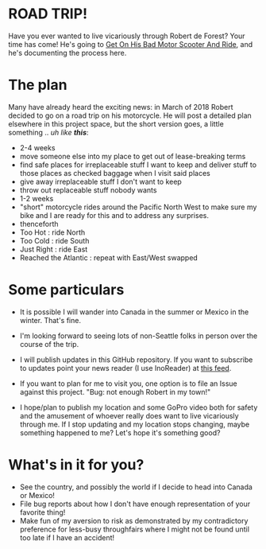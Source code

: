 # ROAD TRIP!

Have you ever wanted to live vicariously through Robert de Forest? Your time
has come!  He's going to [Get On His Bad Motor Scooter And
Ride](https://www.youtube.com/watch?v=tk52nGxF-jc), and he's documenting the
process here.

# The plan

Many have already heard the exciting news: in March of 2018 Robert decided to
go on a road trip on his motorcycle. He will post a detailed plan elsewhere in
this project space, but the short version goes, a little something ..
_uh like **this**_:

- 2-4 weeks
 - move someone else into my place to get out of lease-breaking terms
 - find safe places for irreplaceable stuff I want to keep and deliver stuff to those places as checked baggage when I visit said places
 - give away irreplaceable stuff I don't want to keep
 - throw out replaceable stuff nobody wants
- 1-2 weeks
 - "short" motorcycle rides around the Pacific North West to make sure my bike and I are ready for this and to address any surprises.
- thenceforth
 - Too  Hot   : ride North
 - Too  Cold  : ride South
 - Just Right : ride East
 - Reached the Atlantic : repeat with East/West swapped

# Some particulars

- It is possible I will wander into Canada in the summer or Mexico in the
  winter. That's fine.
 
- I'm looking forward to seeing lots of non-Seattle folks in person over the
  course of the trip.

- I will publish updates in this GitHub repository. If you want to subscribe
  to updates point your news reader (I use InoReader) at
  [this feed](https://github.com/thatsnice/road-trip/commits/master.atom).

- If you want to plan for me to visit you, one option is to file an Issue
  against this project. "Bug: not enough Robert in my town!"

- I hope/plan to publish my location and some GoPro video both for safety and
  the amusement of whoever really does want to live vicariously through me. If
  I stop updating and my location stops changing, maybe something happened to
  me? Let's hope it's something good?

# What's in it for you?

- See the country, and possibly the world if I decide to head into Canada or Mexico!
- File bug reports about how I don't have enough representation of your favorite thing!
- Make fun of my aversion to risk as demonstrated by my contradictory
  preference for less-busy throughfairs where I might not be found until too
  late if I have an accident!
